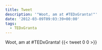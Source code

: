 ```yaml
---
title: Tweet
description: '"Woot, am at #TEDxGranta!"'
date: '2012-03-09T09:03:39+00:00'
tags:
  - TEDxGranta
---
```

Woot, am at #TEDxGranta!
      {{< tweet 0 0 >}}
    
